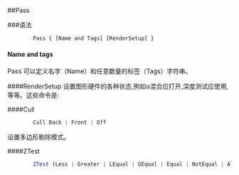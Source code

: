 ##Pass


###语法
```javascript
        Pass { [Name and Tags] [RenderSetup] }
```

#### Name and tags
Pass 可以定义名字（Name）和任意数量的标签（Tags）字符串。

####RenderSetup
设置图形硬件的各种状态,例如α混合应打开,深度测试应使用,等等。这些命令是:


####Cull
```javascript
        Cull Back | Front | Off
```
设置多边形剔除模式。

####ZTest
```javascript
        ZTest (Less | Greater | LEqual | GEqual | Equal | NotEqual | Always)
```




















